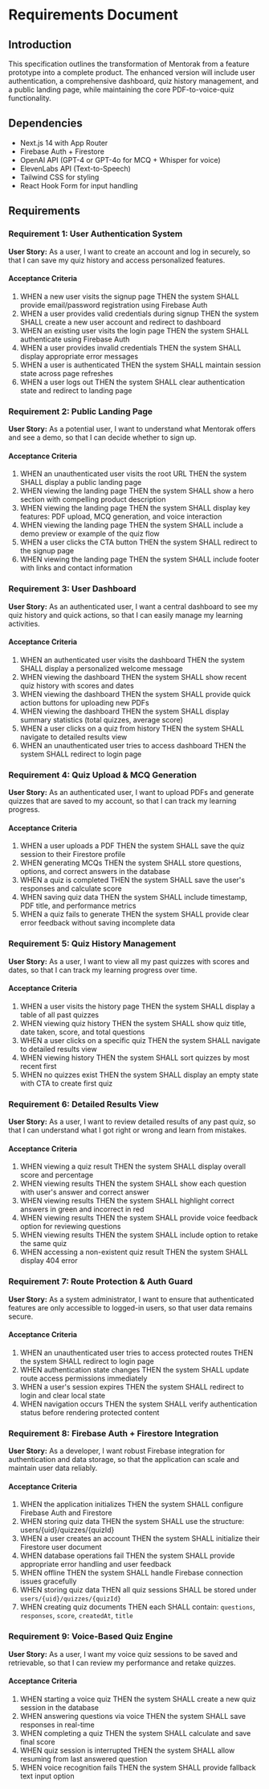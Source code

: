 # Requirements Document

## Introduction

This specification outlines the transformation of Mentorak from a feature prototype into a complete product. The enhanced version will include user authentication, a comprehensive dashboard, quiz history management, and a public landing page, while maintaining the core PDF-to-voice-quiz functionality.

## Dependencies

- Next.js 14 with App Router
- Firebase Auth + Firestore
- OpenAI API (GPT-4 or GPT-4o for MCQ + Whisper for voice)
- ElevenLabs API (Text-to-Speech)
- Tailwind CSS for styling
- React Hook Form for input handling

## Requirements

### Requirement 1: User Authentication System

**User Story:** As a user, I want to create an account and log in securely, so that I can save my quiz history and access personalized features.

#### Acceptance Criteria

1. WHEN a new user visits the signup page THEN the system SHALL provide email/password registration using Firebase Auth
2. WHEN a user provides valid credentials during signup THEN the system SHALL create a new user account and redirect to dashboard
3. WHEN an existing user visits the login page THEN the system SHALL authenticate using Firebase Auth
4. WHEN a user provides invalid credentials THEN the system SHALL display appropriate error messages
5. WHEN a user is authenticated THEN the system SHALL maintain session state across page refreshes
6. WHEN a user logs out THEN the system SHALL clear authentication state and redirect to landing page

### Requirement 2: Public Landing Page

**User Story:** As a potential user, I want to understand what Mentorak offers and see a demo, so that I can decide whether to sign up.

#### Acceptance Criteria

1. WHEN an unauthenticated user visits the root URL THEN the system SHALL display a public landing page
2. WHEN viewing the landing page THEN the system SHALL show a hero section with compelling product description
3. WHEN viewing the landing page THEN the system SHALL display key features: PDF upload, MCQ generation, and voice interaction
4. WHEN viewing the landing page THEN the system SHALL include a demo preview or example of the quiz flow
5. WHEN a user clicks the CTA button THEN the system SHALL redirect to the signup page
6. WHEN viewing the landing page THEN the system SHALL include footer with links and contact information

### Requirement 3: User Dashboard

**User Story:** As an authenticated user, I want a central dashboard to see my quiz history and quick actions, so that I can easily manage my learning activities.

#### Acceptance Criteria

1. WHEN an authenticated user visits the dashboard THEN the system SHALL display a personalized welcome message
2. WHEN viewing the dashboard THEN the system SHALL show recent quiz history with scores and dates
3. WHEN viewing the dashboard THEN the system SHALL provide quick action buttons for uploading new PDFs
4. WHEN viewing the dashboard THEN the system SHALL display summary statistics (total quizzes, average score)
5. WHEN a user clicks on a quiz from history THEN the system SHALL navigate to detailed results view
6. WHEN an unauthenticated user tries to access dashboard THEN the system SHALL redirect to login page

### Requirement 4: Quiz Upload & MCQ Generation

**User Story:** As an authenticated user, I want to upload PDFs and generate quizzes that are saved to my account, so that I can track my learning progress.

#### Acceptance Criteria

1. WHEN a user uploads a PDF THEN the system SHALL save the quiz session to their Firestore profile
2. WHEN generating MCQs THEN the system SHALL store questions, options, and correct answers in the database
3. WHEN a quiz is completed THEN the system SHALL save the user's responses and calculate score
4. WHEN saving quiz data THEN the system SHALL include timestamp, PDF title, and performance metrics
5. WHEN a quiz fails to generate THEN the system SHALL provide clear error feedback without saving incomplete data

### Requirement 5: Quiz History Management

**User Story:** As a user, I want to view all my past quizzes with scores and dates, so that I can track my learning progress over time.

#### Acceptance Criteria

1. WHEN a user visits the history page THEN the system SHALL display a table of all past quizzes
2. WHEN viewing quiz history THEN the system SHALL show quiz title, date taken, score, and total questions
3. WHEN a user clicks on a specific quiz THEN the system SHALL navigate to detailed results view
4. WHEN viewing history THEN the system SHALL sort quizzes by most recent first
5. WHEN no quizzes exist THEN the system SHALL display an empty state with CTA to create first quiz

### Requirement 6: Detailed Results View

**User Story:** As a user, I want to review detailed results of any past quiz, so that I can understand what I got right or wrong and learn from mistakes.

#### Acceptance Criteria

1. WHEN viewing a quiz result THEN the system SHALL display overall score and percentage
2. WHEN viewing results THEN the system SHALL show each question with user's answer and correct answer
3. WHEN viewing results THEN the system SHALL highlight correct answers in green and incorrect in red
4. WHEN viewing results THEN the system SHALL provide voice feedback option for reviewing questions
5. WHEN viewing results THEN the system SHALL include option to retake the same quiz
6. WHEN accessing a non-existent quiz result THEN the system SHALL display 404 error

### Requirement 7: Route Protection & Auth Guard

**User Story:** As a system administrator, I want to ensure that authenticated features are only accessible to logged-in users, so that user data remains secure.

#### Acceptance Criteria

1. WHEN an unauthenticated user tries to access protected routes THEN the system SHALL redirect to login page
2. WHEN authentication state changes THEN the system SHALL update route access permissions immediately
3. WHEN a user's session expires THEN the system SHALL redirect to login and clear local state
4. WHEN navigation occurs THEN the system SHALL verify authentication status before rendering protected content

### Requirement 8: Firebase Auth + Firestore Integration

**User Story:** As a developer, I want robust Firebase integration for authentication and data storage, so that the application can scale and maintain user data reliably.

#### Acceptance Criteria

1. WHEN the application initializes THEN the system SHALL configure Firebase Auth and Firestore
2. WHEN storing quiz data THEN the system SHALL use the structure: users/{uid}/quizzes/{quizId}
3. WHEN a user creates an account THEN the system SHALL initialize their Firestore user document
4. WHEN database operations fail THEN the system SHALL provide appropriate error handling and user feedback
5. WHEN offline THEN the system SHALL handle Firebase connection issues gracefully
6. WHEN storing quiz data THEN all quiz sessions SHALL be stored under `users/{uid}/quizzes/{quizId}`
7. WHEN creating quiz documents THEN each SHALL contain: `questions`, `responses`, `score`, `createdAt`, `title`

### Requirement 9: Voice-Based Quiz Engine

**User Story:** As a user, I want my voice quiz sessions to be saved and retrievable, so that I can review my performance and retake quizzes.

#### Acceptance Criteria

1. WHEN starting a voice quiz THEN the system SHALL create a new quiz session in the database
2. WHEN answering questions via voice THEN the system SHALL save responses in real-time
3. WHEN completing a quiz THEN the system SHALL calculate and save final score
4. WHEN quiz session is interrupted THEN the system SHALL allow resuming from last answered question
5. WHEN voice recognition fails THEN the system SHALL provide fallback text input option